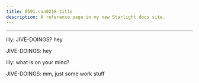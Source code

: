 ```yaml
---
title: 0591.can0218-title
description: A reference page in my new Starlight docs site.
---
```

----- 
lily: JIVE-DOINGS? 
 hey
 
JIVE-DOINGS: hey
 
lily: what is on your mind? 
 
JIVE-DOINGS: mm, just some work stuff
 
